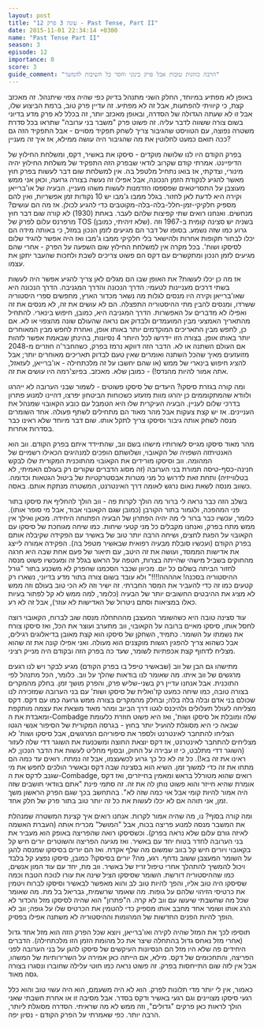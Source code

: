 ```yaml
---
layout: post
title: "עונה 3 פרק 12 - Past Tense, Part II"
date: 2015-11-01 22:34:14 +0300
name: "Past Tense Part II"
season: 3
episode: 12
importance: 0
score: 3
guide_comment: "הרבה כווונות טובות אבל פרק בינוני וחסר כל חשיבות להמשך"
---
```

באופן לא מפתיע במיוחד, החלק השני מתנהל בדיוק כפי שהיה צפוי שיתנהל. זה מאכזב קצת, כי קיוויתי להפתעות, אבל זה לא מפתיע. זה עדיין פרק טוב, ברמת הביצוע שלו, אבל זו לא שעתה הגדולה של הסדרה, ובאופן מאכזב יותר, זה בכלל לא פרק מדע בדיוני בשום צורה ששווה לדבר עליה. זה פשוט פרק "משבר בני ערובה" שתראו בכל סדרת משטרה נפוצה, עם הטוויסט שהגיבור צריך לשחק תפקיד מסויים - אבל התפקיד הזה גם ככה תואם כמעט לחלוטין את מה שהגיבור היה עושה ממילא, אז איך זה מעניין?

בפרק הקודם היו לנו שלושה מוקדים - סיסקו את באשיר, דקס, ומשלחת החילוץ של הדיפיינט. אמרתי קודם שקרוב לודאי שבפרק הזה התפקיד של משלחת החילוץ יהיה מינורי, וצדקתי, אז בואו נתחיל מלטפל בה. אין למשלחת שום דבר לעשות בפרק חוץ מאשר להגיע לנקודת הזמן הנכונה, אבל אפילו זה נעשה בצורה גרועה, וכאן אני ממש מעוצבן על התסריטאים שפספסו הזדמנות לעשות משהו מעניין. הבעיה של או'ברייאן וקירה היא לדעת לאן לחזור. בגלל ממבו ג'מבו יש 10 נקודות זמן אפשריות, ואין להם מספיק חלקיקי-זמן-חלל-בלה-בלה-מקוטבים כדי להגיע לכולן. אז מה הם עושים? מנחשים. ואנחנו רואים שתי קפיצות שלהם לעבר. באחת (1930) לא קורה שום דבר חוץ מרפרנס עלום לפרק של TOS (שלא זיהיתי, כמובן). בשניה יש סצינה קומית ב-1967 וזה גרוע כמו שזה נשמע. בסופו של דבר הם מגיעים לזמן הנכון במזל, כי באותה מידה הם יכלו לבחור תקופות אחרות ולהישאר בלי חלקיקי ממבו ג'מבו ואז היה אפשר להגיד שלום לסיסקו ושות'. בכל מקרה אין למשלחת החילוץ שום השפעה על הפרק - אחרי שהם מגיעים לזמן הנכון ומתקשרים עם דקס הם פשוט צריכים לשבת ולחכות שהעבר יתקן את עצמו.

אז מה כן יכלו לעשות? את האופן שבו הם מגלים לאן צריך להגיע אפשר היה לעשות בשתי דרכים מעניינות לטעמי: הדרך הנכונה והדרך המגניבה. הדרך הנכונה היא שאו'ברייאן וקירה היו מנסים לגלות מה נשאר מכדור הארץ, מחפשים ספרי היסטוריה ששרדו, ומנסים להבין מתי ההיסטוריה התפצלה. הם לא עושים את זה, לא מנסים את זה ואפילו לא מדברים על האפשרות. הדרך המגניבה היא, כמובן, חיפוש בינארי. להתחיל מהתאריך האמצעי מבין המועמדים ולבדוק אם נראה שהעולם שונה מהצפוי או לא. אם כן, לחפש מבין התאריכים המוקדמים יותר באותו אופן, ואחרת לחפש מבין המאוחרים יותר באותו אופן. בצורה הזו יידרשו לכל היותר 4 נסיונות, בהינתן שבאמת אפשר לזהות אם העולם השתנה או לא. הדבר הזה דווקא נרמז בפרק, כשהחבר'ה חוזרים מ-2048 מזועזעים מאיך שהכל השתנה ואומרים שאין טעם לבדוק תאריכים מאוחרים יותר; אבל להציג חיפוש בינארי של ממש (או שהם יחשבו על זה מלכתחילה - או'ברייאן, לעזאזל, אתה אמור להיות מהנדס!) - כמובן שלא. מאכזב. בפיוצ'רמה היו עושים את זה.

ומה קורה בגזרת סיסקו? היעדים של סיסקו פשוטים - לשמור שבני הערובה לא ייהרגו ולוודא שהמתקוממים כן יהרגו מוות מזעזע כשכוחות הביטחון יפרצו, דהיינו למנוע פתרון בדרכי שלום לעניין. הבעיה העיקרית שלו היא הטמבל עם כובע הקאובוי שמנהל את העניינים. אז יש קצת צעקות אבל מהר מאוד הם מתחילים לשתף פעולה. אחד השומרים מנסה לשחק אותה גיבור וסיסקו צריך לתקל אותו. שום דבר מיוחד שלא ראינו כבר בסדרות אחרות.

מהר מאוד סיסקו מגייס לשורותיו מישהו בשם ווב, שהתיידד איתם בפרק הקודם. ווב הוא האנטיתזה השפויה של הקאובוי, ושלושתם הופכים למנהיגים הכאילו רשמיים של המהומה. ווב וסיסקו מורידים את הקאובוי מהתוכנית המקורית שלו לבקש חנינה-כסף-טיסה תמורת בני הערובה (זה מסוג הדברים שקורים רק בעולם האמיתי, לא בטלווייזיה) ותחת זאת לדרוש כל מני מטרות אבסטרקטיות של ביטול הגטאות וכדומה. כשווב מנסה לשאת נאום נרגש לאומה דרך האינטרנט, המשטרה מנתקת אותם. באסה.

בשלב הזה כבר נראה לי ברור מה הולך לקרות פה - ווב הולך להחליף את סיסקו בתור פני המהפכה, ולגמור בתור הקורבן (כמובן שגם הקאובוי אבוד, אבל מי סופר אותו). כלומר, עכשיו כבר ברור לי מה יהיה הפתרון של הבעיה הפתוחה היחידה. מכאן ואילך אין ממש מתח בפרק, ואנחנו מקבלים כל מני קטעי שיחות. כמו שיחה מגוחכת של סיסקו עם הקאובוי על הפגת לחצים, ושיחה הרבה יותר טוב של באשיר עם הפקידה שקיבלה אותם בפרק הקודם (ועכשיו סובלת מבעיה רפואית שבאשיר מטפל בה). הפקידה אמורה לייצג את אדישות הממסד, ועושה את זה היטב, עם תיאור של פעם אחת שבה היא חרגה מהחוקים בשביל מישהי שהייתה בצרות, חטפה על הראש בגלל זה ומעכשיו פשוט מנסה לחזור הביתה בשלום כל יום. מכיוון שכבר הסכמנו שהפרק לא משכנע בתור "גורל ההיסטוריה בסכנה! אהההה!!!!" ולא עובד בשום צורה בתור מדע בדיוני, נשארו רק קטעים כמו זה כדי להעביר את המסר החברתי. זה ישיר וזה לא הכי טוב בעולם וזה ממש לא מציג את ההיבטים החשובים יותר של הבעיה (כלומר, למה ממש לא קל לפתור בעיות כאלו במציאות וסתם ניטרול של האדישות לא עוזר), אבל זה לא רע.

עוד סצינה טובה היא כשהשומר המעצבן מההתחלה מנסה שוב לברוח, הקאובוי רוצה לחסל אותו, סיסקו מאיים ברובה על הקאובוי, ווב מתערב ועוצר את הכל, ואז סיסקו צורח את נשמתו על השומר. כתמיד, השחקן של סיסקו הוא קצת מאובן בדיאלוגים רגילים, אבל כשהוא צריך להפגין רגשות מוקצנים הוא מעולה. ואני אפילו קונה את זה שהוא מצליח לדחוף קצת אכפתיות לשומר, שעד כה בפרק הזה ובקודם היה מנייק רציני.

מתישהו גם הבן של ווב (שבאשיר טיפל בו בפרק הקודם) מגיע לבקר ויש לנו רגעים מרגשים של ווב איתו. מה שאומר לנו בודאות שהלך על ווב. כלומר, הכל מתנהל לפי התוכנית. אבל אנחנו עדיין רק בשני-שליש פרק, והפרק מושך זמן. בחלק מהמקרים בצורה טובה, כמו שיחה כמעט קז'ואלית של סיסקו ושות' עם בני הערובה שמזכירה לנו שכולם בני אדם ובלה בלה בלה; ובחלק מהמקרים בצורה ממש גרועה כמו עם דקס. דקס מצליחה לעולל תעלולים ולהיכנס לגטו דרך הביוב ומהר מאוד מוצאת את עצמה מותקפת ומאבדת את ה-Combadge שלה ומובלת אל סיסקו ושות', ואז היא פשוט חוזרת כלעומת שבאה כי היא מסוגלת להועיל יותר בחוץ - בגרסה המקורית של הסיפור אנשי הגטו הצליחו להתחבר לאינטרנט ולספר את סיפוריהם המרגשים, אבל סיסקו ושות' לא מצליחים להתחבר לאינטרנט, אז דקס יוצאת החוצה ומשכנעת את השוגר דדי שלה לעזור (השוגר דדי מתלבט, כי זו עבירה על החוק, ובסוף מחליט לעשות את הדבר הנכון; לא ראינו את זה בא!). כל זה לא כל כך גרוע לכשעצמו, אבל זה נמתח. רואים עד כמה הם מתחו את זה כדי למשוך זמן. השיא הוא בסצינה שבה דקס ובאשיר הולכים לחפש את מי שגנב לדקס את ה-Combadge, רואים שהוא מטורלל בראש ומאמין בחייזרים, ואז דקס אומרת שהיא חייזר והוא פשוט נותן לה את זה. זה סתמי פינת "אתם בוודאי חושבים שזה היה אמור להיות קומי אבל אוי כמה שזה לא". בהתחשב בכך שגם הפרק הראשון משך זמן, אני תוהה אם לא יכלו לעשות את כל זה יותר טוב בתור פרק של חלק אחד.

ומה קורה בסוף? נו, מה שהיה אמור לקרות. אנחנו רואים איך קצינת המשטרה שמנהלת את המשבר מנסה למנוע פריצה בכוח, אבל "המושל" מכריח אותה (העברת האשמה לאיזה גורם עלום שלא נראה בפרק). וכשסיסקו רואה שהפריצה באופק הוא מעביר את בני הערובה לחדר בטוח יחד עם באשיר. ואז מגיעה הפריצה והשוטרים יורים חיש קל בקאובוי ויורים חיש קל בווב שמשום מה שלף אקדח. ואז הם יורים בסיסקו שמנסה להגן על השומר המעצבן ששוב נדחף. רגע, מה? יורים בסיסקו? כמובן, סיסקו נפצע קל בלבד ויכול להמשיך להתהלך אחרי טיפול זריז של באשיר. ווב מת, יחד עם עוד המון אנשים, כמו שההיסטוריה דורשת. השומר שסיסקו הציל שינה את עורו לנוכח הטבח וכמה שסיסקו היה טוב אליו, והפך להיות טוב לב והוא מאפשר לבאשיר וסיסקו לברוח ויטמין את כרטיסי הזיהוי שלהם על גופות. מה שאומר שרשמית, גבריאל בל מת. מה שאומר שכל מה שחשבתי שיעשו עם ווב לא קרה. ה"פתרון" הוא שהיה לסיסקו מזל והכדור לא הרג אותו ושומר אחד מחבב אותו מספיק כדי להטמין את הכרטיס שלו על גופה; ווב לא הופך להיות הפנים החדשות של המהומות וההיסטוריה לא משתנה אפילו בפסיק.

תוסיפו לכך את המזל שהיה לקירה ואו'ברייאן, ויוצא שכל הפרק הזה הוא מזל אחד גדול (אחרי מזל נאחס גדול בהתחלה שיצר את כל מהומת הזמן הזו מלכתחילה). הדברים היחידים פה שלא היו מזל הם הנסיונות העיקשים של סיסקו להגן על בני הערובה לפני הפריצה, והתחכומים של דקס. מילא, אם הייתה כאן אמירה על השרירותיות של המשהו, אבל אין לזה שום התייחסות בפרק. זה פשוט נראה כמו חוטי עלילה שחוברו ונסגרו בצורה גסה מאוד.

כאמור, אין לי יותר מדי תלונות לפרק. הוא לא היה משעמם, הוא היה עשוי טוב והוא כלל רגעי סיסקו מצויינים וגם רגעי באשיר ודקס בסדר. אבל מסיבה זו או אחרת חשבתי שאני הולך לראות כאן פרקים "גדולים", וזה ממש לא מה שראיתי. הסדרה מסוגלת ליותר, הרבה יותר. כפי שאמרתי על הפרק הקודם - נסיון יפה.